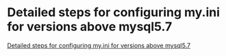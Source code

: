 # Detailed steps for configuring my.ini for versions above mysql5.7
[Detailed steps for configuring my.ini for versions above mysql5.7](https://aiwithcloud.com/2022/09/15/detailed_steps_for_configuring_my-ini_for_versions_above_mysql5-7/)